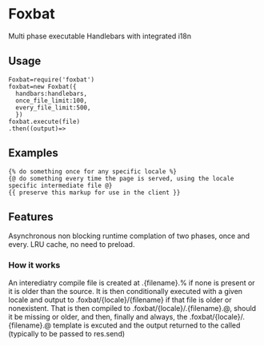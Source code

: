 # Foxbat
Multi phase executable Handlebars with integrated i18n

## Usage
```
Foxbat=require('foxbat')
foxbat=new Foxbat({
  handbars:handlebars,
  once_file_limit:100,
  every_file_limit:500,
  })
foxbat.execute(file)
.then((output)=>

``````
## Examples
```
{% do something once for any specific locale %}
{@ do something every time the page is served, using the locale specific intermediate file @}
{{ preserve this markup for use in the client }}

``````
## Features
Asynchronous non blocking runtime complation of two phases, once and every. LRU cache, no need to preload.

### How it works
An interediatry compile file is created at .{filename}.% if none is present or it is older than the source. It is then conditionally executed with a given locale and output to .foxbat/{locale}/{filename} if that file is older or nonexistent. That is then compiled to .foxbat/{locale}/.{filename}.@, should it be missing or older, and then, finally and always, the .foxbat/{locale}/.{filename}.@ template is excuted and the output returned to the called (typically to be passed to res.send) 
